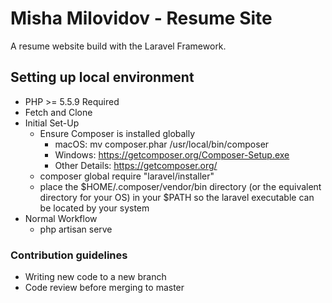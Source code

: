 # Misha Milovidov - Resume Site

A resume website build with the Laravel Framework.

## Setting up local environment

* PHP >= 5.5.9 Required
* Fetch and Clone
* Initial Set-Up
    * Ensure Composer is installed globally
        * macOS: mv composer.phar /usr/local/bin/composer
        * Windows: https://getcomposer.org/Composer-Setup.exe
        * Other Details: https://getcomposer.org/
    * composer global require "laravel/installer"
    * place the $HOME/.composer/vendor/bin directory (or the equivalent directory for your OS) in your $PATH so the laravel executable can be located by your system
* Normal Workflow
    * php artisan serve

### Contribution guidelines ###

* Writing new code to a new branch
* Code review before merging to master